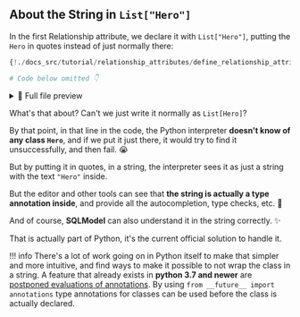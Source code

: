 ## About the String in `List["Hero"]`

In the first Relationship attribute, we declare it with `List["Hero"]`, putting the `Hero` in quotes instead of just normally there:

```Python hl_lines="11"
{!./docs_src/tutorial/relationship_attributes/define_relationship_attributes/tutorial001.py[ln:1-21]!}

# Code below omitted 👇
```

<details>
<summary>👀 Full file preview</summary>

```Python
{!./docs_src/tutorial/relationship_attributes/define_relationship_attributes/tutorial001.py!}
```

</details>

What's that about? Can't we just write it normally as `List[Hero]`?

By that point, in that line in the code, the Python interpreter **doesn't know of any class `Hero`**, and if we put it just there, it would try to find it unsuccessfully, and then fail. 😭

But by putting it in quotes, in a string, the interpreter sees it as just a string with the text `"Hero"` inside.

But the editor and other tools can see that **the string is actually a type annotation inside**, and provide all the autocompletion, type checks, etc. 🎉

And of course, **SQLModel** can also understand it in the string correctly. ✨

That is actually part of Python, it's the current official solution to handle it.

!!! info
    There's a lot of work going on in Python itself to make that simpler and more intuitive, and find ways to make it possible to not wrap the class in a string. A feature that already exists in **python 3.7 and newer** are [postponed evaluations of annotations](https://peps.python.org/pep-0563/). By using `from __future__ import annotations` type annotations for classes can be used before the class is actually declared.
